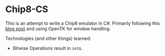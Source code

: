 # Chip8-CS 

This is an attempt to write a Chip8 emulator in C#. Primarily following this [blog post](https://multigesture.net/articles/how-to-write-an-emulator-chip-8-interpreter/) and using OpenTK for window handling.

Technologies (and other things) learned: 
* Bitwise Operations result in `int`s.
